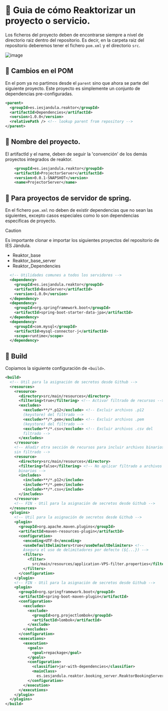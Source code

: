 # 📌 Guia de cómo Reaktorizar un proyecto o servicio.
Los ficheros del proyecto deben de encontrarse siempre a nivel de directorio raiz dentro del repositorio. Es decir, en la carpeta raiz del repositorio deberemos tener el fichero `pom.xml` y el directorio `src`.

![image](https://github.com/user-attachments/assets/9b235357-38d6-4f6f-ada1-3f68e5b7c312)

## 📍 Cambios en el POM
En el pom ya no partimos desde el `parent` sino que ahora se parte del siguiente proyecto.
Este proyecto es simplemente un conjunto de dependencias pre-configuradas.
   
```xml
<parent>
  <groupId>es.iesjandula.reaktor</groupId>
  <artifactId>Dependencies</artifactId>
  <version>1.0.0</version>
  <relativePath /> <!-- lookup parent from repository -->
</parent>
```

## 📍 Nombre del proyecto.
El artifactId y el name, deben de seguir la 'convención' de los demás proyectos integrados de reaktor. 
```xml
	<groupId>es.iesjandula.reaktor</groupId>
	<artifactId>ProjectorServer</artifactId>
	<version>0.0.1-SNAPSHOT</version>
	<name>ProjectorServer</name>
```

## 📍 Para proyectos de servidor de spring.
En el fichero `pom.xml` no deben de existir dependencias que no sean las siguientes, excepto casos especiales como lo son dependencias especificas de proyecto.


>[!CAUTION]
> Es importante clonar e importar los siguientes proyectos del repositorio de IES Jándula.
> - Reaktor_base
> - Reaktor_base_server
> - Reaktor_Dependencies

```xml
  <!-- Utilidades comunes a todos los servidores -->
  <dependency>
    <groupId>es.iesjandula.reaktor</groupId>
    <artifactId>BaseServer</artifactId>
    <version>1.0.0</version>
  </dependency>
  <dependency>
    <groupId>org.springframework.boot</groupId>
    <artifactId>spring-boot-starter-data-jpa</artifactId>
  </dependency>
  <dependency>
    <groupId>com.mysql</groupId>
    <artifactId>mysql-connector-j</artifactId>
    <scope>runtime</scope>
  </dependency>
```

## 📍 Build
Copiamos la siguiente configuración de `<build>`.


```xml
<build>
  <!-- Util para la asignación de secretos desde Github -->
  <resources>
    <resource>
      <directory>src/main/resources</directory>
      <filtering>true</filtering> <!-- Activar filtrado de recursos -->
      <excludes>
        <exclude>**/*.p12</exclude> <!-- Excluir archivos .p12
        (keystore) del filtrado -->
        <exclude>**/*.pem</exclude> <!-- Excluir archivos .pem
        (keystore) del filtrado -->
        <exclude>**/*.csv</exclude> <!-- Excluir archivos .csv del
        filtrado -->
      </excludes>
    </resource>
    <!-- Añadir otra sección de recursos para incluir archivos binarios
    sin filtrado -->
    <resource>
      <directory>src/main/resources</directory>
      <filtering>false</filtering> <!-- No aplicar filtrado a archivos
      binarios -->
      <includes>
        <include>**/*.p12</include>
        <include>**/*.pem</include>
        <include>**/*.csv</include>
      </includes>
    </resource>
    <!-- FIN - Util para la asignación de secretos desde Github -->
  </resources>
  <plugins>
    <!-- Util para la asignación de secretos desde Github -->
    <plugin>
      <groupId>org.apache.maven.plugins</groupId>
      <artifactId>maven-resources-plugin</artifactId>
      <configuration>
        <encoding>UTF-8</encoding>
        <useDefaultDelimiters>true</useDefaultDelimiters> <!--
        Asegura el uso de delimitadores por defecto (${...}) -->
        <filters>
          <filter>
            src/main/resources/application-VPS-filter.properties</filter>
        </filters>
      </configuration>
    </plugin>
    <!-- FIN - Util para la asignación de secretos desde Github -->
    <plugin>
      <groupId>org.springframework.boot</groupId>
      <artifactId>spring-boot-maven-plugin</artifactId>
      <configuration>
        <excludes>
          <exclude>
            <groupId>org.projectlombok</groupId>
            <artifactId>lombok</artifactId>
          </exclude>
        </excludes>
      </configuration>
      <executions>
        <execution>
          <goals>
            <goal>repackage</goal>
          </goals>
          <configuration>
            <classifier>jar-with-dependencies</classifier>
            <mainClass>
              es.iesjandula.reaktor.booking_server.ReaktorBookingServerApplication</mainClass>  -> IMPORTANTE CAMBIAR ESTA LINEA PARA LA CLASE REFERENTE EN TU PROYECTO.
          </configuration>
        </execution>
      </executions>
    </plugin>
  </plugins>
</build>
```


